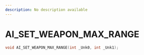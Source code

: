 ```yaml
---
description: No description available 
---
```


# AI_SET_WEAPON_MAX_RANGE

```cpp
void AI_SET_WEAPON_MAX_RANGE(int _Unk0, int _Unk1);
```